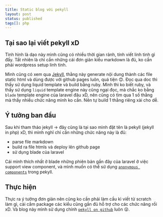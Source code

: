 ```yaml
---
title: Static blog với pekyll
layout: post
status: published
tags[]: php
---
```


## Tại sao lại viết pekyll xD

Tình hình là dạo này mình cũng có nhiều thời gian rảnh, tính viết linh tinh gì đấy. Tất nhiên là chỉ cần những cái đơn giản kiểu markdown là đủ, ko cần phải wordpress setup linh tinh.

Mình cũng có xem qua [Jekyll](https://jekyllrb.com/), thằng này generate nội dung thành các file static html và dùng được với github pages luôn, quá tiện 😊. Đọc qua doc thì thấy sử dụng liquid template và build bằng ruby. Mình thì ko biết ruby, và thấy sử dụng `liquid` template engine này cũng ngại đọc, mà chắc ko bằng `blade` template engine của laravel đâu xD, nên cũng có tìm qua 1 số thằng mà thấy nhiều chức năng mình ko cần. Nên tự build 1 thằng riêng xài cho dễ.

## Ý tưởng ban đầu

Sau khi tham thảo jekyll -> đây cũng là tại sao mình đặt tên là pekyll (jekyll in php) xD, thì mình nghĩ chỉ cần những chức năng này là đủ:

- parse file markdown
- build ra file htmls và deploy lên github page
- sử dụng blade của laravel

Cái mình thích nhất ở blade những phiên bản gần đây của laravel ở việc support view component, và mình muốn có thể sử dụng [`anonymous components`](https://laravel.com/docs/master/blade#anonymous-components) trong pekyll.

## Thực hiện

Thực ra ý tưởng đơn giản nên cũng ko cần phải làm cầu kì viết từ scratch làm gì, cài cắm package các kiểu cũng gần đủ hỗ trợ cho các chức năng rồi xD. Và blog này mình sử dụng chính [`pekyll on github`](https://github.com/bangnokia/pekyll) luôn 😜.
